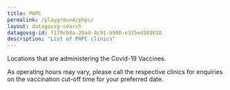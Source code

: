 ```yaml
---
title: PHPC
permalink: /playground/phpc/
layout: datagovsg-search
datagovsg-id: f179cb8a-20ad-4c91-b990-e315ed383018
description: "List of PHPC clinics"
---
```


Locations that are administering the Covid-19 Vaccines.

As operating hours may vary, please call the respective clinics for enquiries on the vaccination cut-off time for your preferred date.
